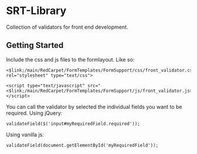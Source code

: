 # SRT-Library
Collection of validators for front end development.

## Getting Started
Include the css and js files to the formlayout. Like so:

```
<$link;/main/RedCarpet/FormTemplates/FormSupport/css/front_validator.css>" rel="stylesheet" type="text/css">

```

```
<script type="text/javascript" src="<$link;/main/RedCarpet/FormTemplates/FormSupport/js/front_validator.js>"></script>
```

You can call the validator by selected the individual fields you want to be required.
Using jQuery:
```
validateField($('input#myRequiredField.required'));
```
Using vanilla js:
```
validateField(document.getElementById('myRequiredField'));
```

